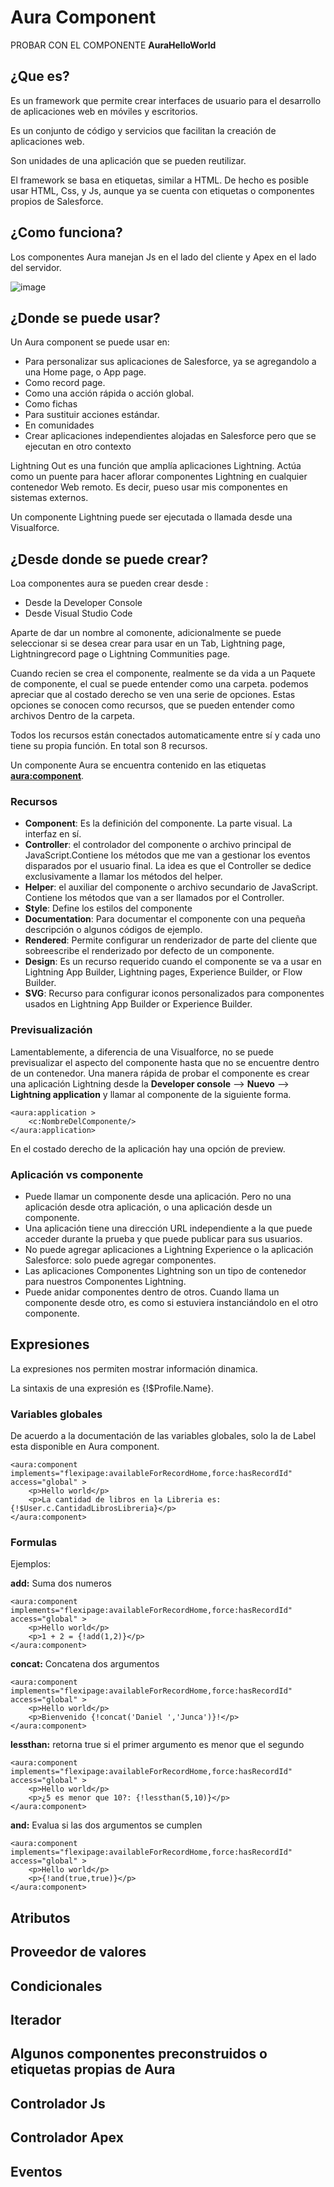 # Aura Component

PROBAR CON EL COMPONENTE **AuraHelloWorld**

## ¿Que es?

Es un framework que permite crear interfaces de usuario para el desarrollo de aplicaciones web en móviles y escritorios. 

Es un conjunto de código y servicios que facilitan la creación de aplicaciones web. 

Son unidades de una aplicación que se pueden reutilizar.

El framework se basa en etiquetas, similar a HTML. De hecho es posible usar HTML, Css, y Js, aunque ya se cuenta con etiquetas o componentes propios de Salesforce.

## ¿Como funciona?

Los componentes Aura manejan Js en el lado del cliente y Apex en el lado del servidor. 

![image](https://user-images.githubusercontent.com/100179095/188726622-c86c4c1f-72c7-4517-a8db-595c5ca00806.png)

## ¿Donde se puede usar?

Un Aura component se puede usar en:

- Para personalizar sus aplicaciones de Salesforce, ya se agregandolo a una Home page, o App page.
- Como record page.
- Como una acción rápida o acción global.
- Como fichas
- Para sustituir acciones estándar.  
- En comunidades
- Crear aplicaciones independientes alojadas en Salesforce pero que se ejecutan en otro contexto

Lightning Out es una función que amplía aplicaciones Lightning. Actúa como un puente para hacer aflorar componentes Lightning en cualquier contenedor Web remoto. Es
decir, pueso usar mis componentes en sistemas externos. 

Un componente Lightning puede ser ejecutada o llamada desde una Visualforce.

## ¿Desde donde se puede crear?

Loa componentes aura se pueden crear desde : 

- Desde la Developer Console
- Desde Visual Studio Code

Aparte de dar un nombre al comonente, adicionalmente se puede seleccionar si se desea crear para usar en un Tab, Lightning page, Lightningrecord page o Lightning Communities page. 

Cuando recien se crea el componente, realmente se da vida a un Paquete de componente, el cual se puede entender como una carpeta.
podemos apreciar que al costado derecho se ven una serie de opciones. Estas opciones se conocen como recursos, que se pueden entender como archivos Dentro de la carpeta.

Todos los recursos están conectados automaticamente entre sí y cada uno tiene su propia función. En total son 8 recursos. 

Un componente Aura se encuentra contenido en las etiquetas **<aura:component>**. 

### Recursos

- **Component**: Es la definición del componente. La parte visual. La interfaz en sí. 
- **Controller**: el controlador del componente o archivo principal de JavaScript.Contiene los métodos que me van a gestionar los eventos disparados por el usuario final. La idea es que el Controller se dedice exclusivamente a llamar los métodos del helper. 
- **Helper**: el auxiliar del componente o archivo secundario de JavaScript. Contiene los métodos que van a ser llamados por el Controller.
- **Style**: Define los estilos del componente
- **Documentation**: Para documentar el componente con una pequeña descripción o algunos códigos de ejemplo. 
- **Rendered**: Permite configurar un renderizador de parte del cliente que sobreescribe el renderizado por defecto de un componente.
- **Design**: Es un recurso requerido cuando el componente se va a usar en Lightning App Builder, Lightning pages, Experience Builder, or Flow Builder.
- **SVG**: Recurso para configurar iconos personalizados para componentes usados en Lightning App Builder or Experience Builder.

### Previsualización

Lamentablemente, a diferencia de una Visualforce, no se puede previsualizar el aspecto del componente hasta que no se encuentre dentro de un contenedor. Una manera rápida de probar el componente es crear una aplicación Lightning desde la **Developer console** --> **Nuevo** --> **Lightning application** y llamar al componente de la siguiente forma. 

```Apex
<aura:application >
	<c:NombreDelComponente/>
</aura:application>
```
En el costado derecho de la aplicación hay una opción de preview.

### Aplicación vs componente

- Puede llamar un componente desde una aplicación. Pero no una aplicación desde otra aplicación, o una aplicación desde un componente.
- Una aplicación tiene una dirección URL independiente a la que puede acceder durante la prueba y que puede publicar para sus usuarios.
- No puede agregar aplicaciones a Lightning Experience o la aplicación Salesforce: solo puede agregar componentes.
- Las aplicaciones Componentes Lightning son un tipo de contenedor para nuestros Componentes Lightning.
- Puede anidar componentes dentro de otros. Cuando llama un componente desde otro, es como si estuviera instanciándolo en el otro componente. 

## Expresiones

La expresiones nos permiten mostrar información dinamica. 

La sintaxis de una expresión es {!$Profile.Name}. 

### Variables globales

De acuerdo a la documentación de las variables globales, solo la de Label esta disponible en Aura component.

```Apex
<aura:component implements="flexipage:availableForRecordHome,force:hasRecordId" access="global" >
    <p>Hello world</p>
    <p>La cantidad de libros en la Libreria es:  {!$User.c.CantidadLibrosLibreria}</p>
</aura:component>
```

### Formulas

Ejemplos:

**add:** Suma dos numeros

```Apex
<aura:component implements="flexipage:availableForRecordHome,force:hasRecordId" access="global" >
    <p>Hello world</p>
    <p>1 + 2 = {!add(1,2)}</p>
</aura:component>
```

**concat:** Concatena dos argumentos

```Apex
<aura:component implements="flexipage:availableForRecordHome,force:hasRecordId" access="global" >
    <p>Hello world</p>
    <p>Bienvenido {!concat('Daniel ','Junca')}!</p>
</aura:component>
```

**lessthan:** retorna true si el primer argumento es menor que el segundo

```Apex
<aura:component implements="flexipage:availableForRecordHome,force:hasRecordId" access="global" >
    <p>Hello world</p>
    <p>¿5 es menor que 10?: {!lessthan(5,10)}</p>
</aura:component>
```

**and:** Evalua si las dos argumentos se cumplen

```Apex
<aura:component implements="flexipage:availableForRecordHome,force:hasRecordId" access="global" >
    <p>Hello world</p>
    <p>{!and(true,true)}</p>
</aura:component>
```

## Atributos


## Proveedor de valores

## Condicionales


## Iterador


## Algunos componentes preconstruidos o etiquetas propias de Aura


## Controlador Js


## Controlador Apex


## Eventos
